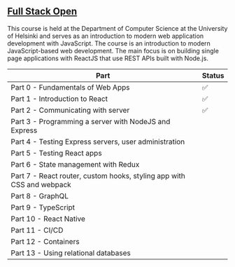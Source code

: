 ## [Full Stack Open](https://fullstackopen.com/en/)

This course is held at the Department of Computer Science at the University of Helsinki and serves as an introduction to modern web application development with JavaScript. The course is an introduction to modern JavaScript-based web development. The main focus is on building single page applications with ReactJS that use REST APIs built with Node.js.

| Part                                                                  | Status |
| --------------------------------------------------------------------- | ------ |
| Part 0 - Fundamentals of Web Apps                                     | ✅     |
| Part 1 - Introduction to React                                        | ✅     |
| Part 2 - Communicating with server                                    | ✅     |
| Part 3 - Programming a server with NodeJS and Express                 |        |
| Part 4 - Testing Express servers, user administration                 |        |
| Part 5 - Testing React apps                                           |        |
| Part 6 - State management with Redux                                  |        |
| Part 7 - React router, custom hooks, styling app with CSS and webpack |        |
| Part 8 - GraphQL                                                      |        |
| Part 9 - TypeScript                                                   |        |
| Part 10 - React Native                                                |        |
| Part 11 - CI/CD                                                       |        |
| Part 12 - Containers                                                  |        |
| Part 13 - Using relational databases                                  |        |
